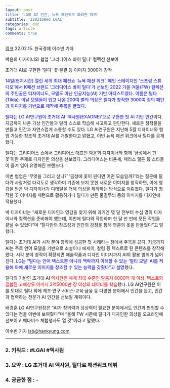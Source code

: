 ```yaml
---
layout: post
title: 'LG의 AI 인간, 뉴욕 패션위크 화려한 데뷔'
subtitle: '220216Wed LGAI'
categories: doc
tags: article
comments: true
---
```


[링크](https://news.naver.com/main/read.naver?mode=LPOD&mid=sec&oid=015&aid=0004663898)
22.02.15. 한국경제 이수빈 기자  

박윤희 디자이너와 협업
'그리디어스 바이 틸다' 컬렉션 선보여

초거대 AI로 구현한 '틸다'
꽃·물결 등 이미지 3000개 창작

<span style="color:blue">14일(현지시간) 열린 세계 최대 패션쇼 ‘뉴욕 패션 위크’. 메인 스테이지인 ‘스프링 스튜디오’에서 K패션 브랜드 ‘그리디어스 바이 틸다’가 선보인 2022 가을·겨울(FW) 컬렉션의 주인공은 디자이너도, 모델도 아닌 인공지능(AI) 기반 아티스트였다. 이름은 틸다(Tilda). 이날 모델들이 입고 나온 200여 벌의 의상은 틸다가 창작한 3000여 장의 패턴과 이미지를 기반으로 제작해 주목을 끌었다.</span>

<span style="color:blue">틸다는 LG AI연구원이 초거대 AI ‘엑사원(EXAONE)’으로 구현한 첫 AI 기반 인간</span>이다. 지금까지 나온 가상 인간들과 달리 스스로 학습해 사고하고 판단한다. 새로운 창작물을 만들고 인간과 자연스럽게 소통할 수도 있다. LG AI연구원은 지난해 5월 디자이너와 협업 가능한 창조적 초거대 AI를 개발한다고 밝혔고, 이번 뉴욕 패션 위크에서 틸다를 공개했다.

틸다는 그리디어스 쇼에서 그리디어스 대표인 박윤희 디자이너와 함께 ‘금성에서 핀 꽃’이란 주제로 디자인한 의상을 선보였다. 그리디어스는 비욘세, 패리스 힐튼 등 스타들이 즐겨 입어 유명해진 브랜드다.

이번 협업은 ‘무엇을 그리고 싶니?’ ‘금성에 꽃이 핀다면 어떤 모습일까?’라는 질문에 틸다가 사람처럼 다각도로 생각하며 기존에 보지 못한 새로운 이미지를 창작하면, 이에 영감을 받은 박 디자이너가 디테일을 더해 의상을 제작하는 방식으로 이뤄졌다. 틸다가 창작한 꽃 이미지를 패턴으로 활용하거나 틸다가 만든 물결무늬 등의 이미지를 디자인에 적용했다.

박 디자이너는 “새로운 디자인과 영감을 찾기 위해 과거엔 몇 달 전부터 수십 명의 디자이너와 컬렉션을 준비해야 했는데, 이번에 틸다와 작업하며 한 달 반 만에 모든 작업을 끝낼 수 있었다”며 “틸다만의 창조성과 인간의 감정을 통해 영혼의 옷을 만들었다”고 말했다.

틸다는 초거대 AI가 시각 분야 창작에 성공한 첫 사례라는 점에서 주목을 끈다. 지금까지 AI는 주로 언어 모델을 기반으로 소설이나 에세이, 칼럼 등 텍스트로 된 콘텐츠를 창작해왔다. 시각 분야 창작이 확장되면 예술작품과 디자인 이미지까지 AI의 활용 범위가 넓어진다. <span style="color:blue">LG는 “틸다는 언어 텍스트뿐 아니라 맥락까지 이해할 수 있는 ‘멀티 모달’ AI를 적용해 아예 새로운 이미지를 창조할 수 있는 능력을 갖췄다”고 설명</span>했다.

틸다의 기반인 초거대 AI <span style="color:red">엑사원은 세계 최대 수준인 말뭉치 6000억 개 이상, 텍스트와 결합된 고해상도 이미지 2억5000만 장 이상의 데이터를 학습</span>했다. LG AI연구원은 이를 토대로 틸다 외에 제조·연구·서비스·교육·금융 등 다양한 분야에서 인간을 돕고, 인간과 협력하는 전문가 AI 인간을 선보일 계획이다.

배경훈 LG AI연구원장은 “AI가 창의력과 상상력이 필요한 분야에서도 인간과 협업할 수 있다는 점을 이번에 보여줬다”며 “올해 FW 시즌에 틸다가 디자인한 의상을 오프라인에 선보이고 메타버스 체험행사도 열 것”이라고 말했다.

이수빈 기자 lsb@hankyung.com

* * *

### 2. 키워드 : \#LGAI \#엑사원
### 3. 요약 : LG 초거대 AI 엑사원, 틸다로 패션워크 데뷔
### 4. 궁금한 점 : -